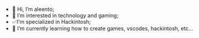 - 👋 Hi, I’m aleento;
- 👀 I’m interested in technology and gaming;
- ✅I'm specialized in Hackintosh;
- 🌱 I’m currently learning how to create games, vscodes, hackintosh, etc...

<!---
aleento/aleento is a ✨ special ✨ repository because its `README.md` (this file) appears on your GitHub profile.
You can click the Preview link to take a look at your changes.
--->
